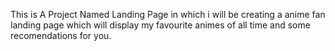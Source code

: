 This is A Project Named Landing Page in which i will be creating a anime fan landing page which will display my favourite animes of all time and some recomendations for you.
